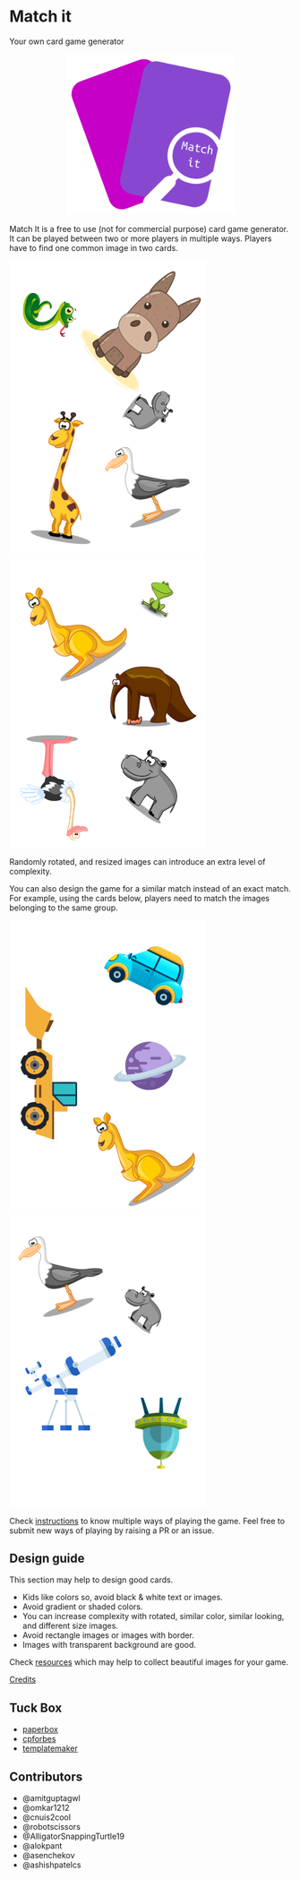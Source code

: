 # Match it
Your own card game generator

<div align="center"><img src="static/img/matchit_logo.png"  width="300px"></div>

Match It is a free to use (not for commercial purpose) card game generator. It can be played between two or more players in multiple ways. Players have to find one common image in two cards.

![card1](static/img/card_1.png) ![card2](static/img/card_2.png)

Randomly rotated, and resized images can introduce an extra level of complexity.

You can also design the game for a similar match instead of an exact match. For example, using the cards below, players need to match the images belonging to the same group.

![card3](static/img/card_3.png) ![card4](static/img/card_4.png)

Check [instructions](https://github.com/funcards/match-it/blob/master/instructions.md) to know multiple ways of playing the game. Feel free to submit new ways of playing by raising a PR or an issue.

## Design guide

This section may help to design good cards.

- Kids like colors so, avoid black & white text or images.
- Avoid gradient or shaded colors.
- You can increase complexity with rotated, similar color, similar looking, and different size images.
- Avoid rectangle images or images with border.
- Images with transparent background are good.                    

Check [resources]() which may help to collect beautiful images for your game.

[Credits](https://github.com/funcards/match-it/blob/master/credits.md)

## Tuck Box

* [paperbox](https://github.com/andylei/paperbox)
* [cpforbes](https://www.cpforbes.net/tuckbox/)
* [templatemaker](https://www.templatemaker.nl/cardbox)

## Contributors

* @amitguptagwl
* @omkar1212
* @cnuis2cool
* @robotscissors
* @AlligatorSnappingTurtle19
* @alokpant
* @asenchekov
* @ashishpatelcs
